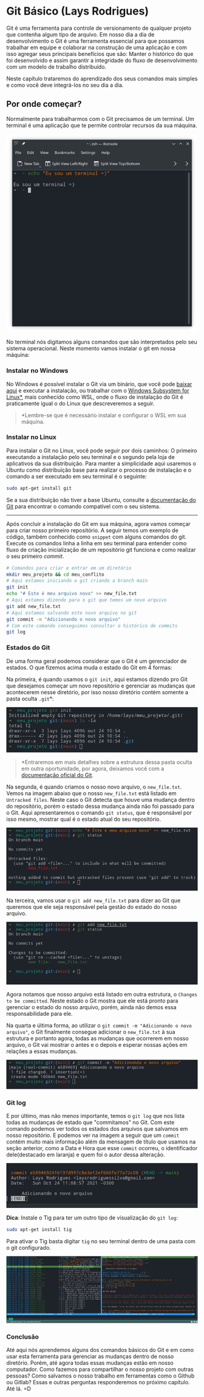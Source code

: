 # Git Básico (Lays Rodrigues)

Git é uma ferramenta para controle de versionamento de qualquer projeto que contenha algum tipo de arquivo. 
Em nosso dia a dia de desenvolvimento o Git é uma ferramenta essencial para que possamos trabalhar em equipe e colaborar na construção de uma aplicação e com isso agregar seus principais benefícios que são: Manter o histórico do que foi desenvolvido e assim garantir a integridade do fluxo de desenvolvimento com um modelo de trabalho distribuído.


Neste capítulo trataremos do aprendizado dos seus comandos mais simples e como você deve integrá-los no seu dia a dia. 

## Por onde começar?

Normalmente para trabalharmos com o Git precisamos de um terminal. Um terminal é uma aplicação que te permite controlar recursos da sua máquina. 

![Print de um Terminal](resources/images/terminal.png)

No terminal nós digitamos alguns comandos que são interpretados pelo seu sistema operacional. Neste momento vamos instalar o git em nossa máquina:

### Instalar no Windows
No Windows é possível instalar o Git via um binário, que você pode [baixar aqui](https://git-scm.com/downloads) e executar a instalação, ou trabalhar com o [Windows Subsystem for Linux*](https://docs.microsoft.com/pt-br/windows/wsl/install), mais conhecido como WSL, onde o fluxo de instalação do Git é praticamente igual o do Linux que descreveremos a seguir.
> *Lembre-se que é necessário instalar e configurar o WSL em sua máquina.

### Instalar no Linux
Para instalar o Git no Linux, você pode seguir por dois caminhos: O primeiro executando a instalação pelo seu terminal e o segundo pela loja de aplicativos da sua distribuição. 
Para manter a simplicidade aqui usaremos o Ubuntu como distribuição base para realizar o processo de instalação e o comando a ser executado em seu terminal é o seguinte:

```sh
sudo apt-get install git
```

Se a sua distribuição não tiver a base Ubuntu, consulte a [documentação do Git](https://git-scm.com/download/linux) para encontrar o comando compatível com o seu sistema.

---
Após concluir a instalação do Git em sua máquina, agora vamos começar para criar nosso primeiro repositório. A seguir temos um exemplo de código, também conhecido como `snippet` com alguns comandos do git. Execute os comandos linha a linha em seu terminal para entender como fluxo de criação inicialização de um repositório git funciona e como realizar o seu primeiro _commit_.

```sh
# Comandos para criar e entrar em um diretório
mkdir meu_projeto && cd meu_conflito
# Aqui estamos iniciando o git criando a branch main
git init 
echo "# Este é meu arquivo novo" >> new_file.txt
# Aqui estamos dizendo para o git que temos um novo arquivo
git add new_file.txt
# Aqui estamos salvando este novo arquivo no git
git commit -m "Adicionando o novo arquivo"
# Com este comando conseguimos consultar o histórico de commits
git log
```
### Estados do Git
De uma forma geral podemos considerar que o Git é um gerenciador de estados. O que fizemos acima muda o estado do Git em 4 formas:

Na primeira, é quando usamos o `git init`, aqui estamos dizendo pro Git que desejamos começar um novo repositório e gerenciar as mudanças que acontecerem nesse diretório, por isso nosso diretório contém somente a pasta oculta `.git`*:

![Git Init](resources/images/git_init.png)

> *Entraremos em mais detalhes sobre a estrutura dessa pasta oculta em outra oportunidade, por agora, deixamos você com a [documentação oficial do Git](https://git-scm.com/docs/gitrepository-layout).

Na segunda, é quando criamos o nosso novo arquivo, o `new_file.txt`. Vemos na imagem abaixo que o nosso `new_file.txt` está listado em `Untracked files`. Neste caso o Git detecta que houve uma mudança dentro do repositório, porém o estado dessa mudança ainda não foi passado para o Git. Aqui apresentaremos o comando `git status`, que é responsável por isso mesmo, mostrar qual é o estado atual do seu repositório.

![Git Untracked Status](resources/images/git_untracked.png)

Na terceira, vamos usar o `git add new_file.txt` para dizer ao Git que queremos que ele seja responsável pela gestão do estado do nosso arquivo.

![Git Add Status](resources/images/git_add.png)

Agora notamos que nosso arquivo está listado em outra estrutura, o `Changes to be committed`. Neste estado o Git mostra que ele está pronto para gerenciar o estado do nosso arquivo, porém, ainda não demos essa responsabilidade para ele.

Na quarta e última forma, ao utilizar o `git commit -m "Adicionando o novo arquivo"`, o Git finalmente consegue adicionar o `new_file.txt` à sua estrutura e portanto agora, todas as mudanças que ocorrerem em nosso arquivo, o Git vai mostrar o antes e o depois e esperar nossas ações em relações a essas mudanças. 

![Git Commit Status](resources/images/git_commit.png)

### Git log
E por último, mas não menos importante, temos o `git log` que nos lista todas as mudanças de estado que "commitamos" no Git. Com este comando podemos ver todos os estados dos arquivos que salvamos em nosso repositório. E podemos ver na imagem a seguir que um `commit` contém muito mais informação além da mensagem de título que usamos na seção anterior, como a Data e Hora que esse `commit` ocorreu, o identificador dele(destacado em laranja) e quem foi o autor dessa alteração.

![GitLog](resources/images/git_log.png)


**Dica**: Instale o Tig para ter um outro tipo de visualização do `git log`: 
```sh
sudo apt-get install tig
```  
Para ativar o Tig basta digitar `tig` no seu terminal dentro de uma pasta com o git configurado.

![Print do tig](resources/images/tig.png)

### Conclusão
Até aqui nós aprendemos alguns dos comandos básicos do Git e em como usar esta ferramenta para gerenciar as mudanças dentro de nosso diretório. Porém, até agora todas essas mudanças estão em nosso computador. Como fazemos para compartilhar o nosso projeto com outras pessoas? Como salvamos o nosso trabalho em ferramentas como o Github ou Gitlab? Essas e outras perguntas responderemos no próximo capítulo. Até lá. =D
